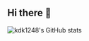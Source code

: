 ## Hi there 👋

<!--
**kdk1248/kdk1248** is a ✨ _special_ ✨ repository because its `README.md` (this file) appears on your GitHub profile.

Here are some ideas to get you started:

- 🔭 I’m currently working on ...
- 🌱 I’m currently learning ...
- 👯 I’m looking to collaborate on ...
- 🤔 I’m looking for help with ...
- 💬 Ask me about ...
- 📫 How to reach me: ...
- 😄 Pronouns: ...
- ⚡ Fun fact: ...
-->
![kdk1248's GitHub stats](https://github-readme-stats.vercel.app/api?username=kdk1248&count_private=true&show_icons=true&theme=onedark)
